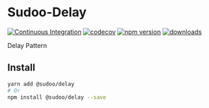 # Sudoo-Delay

[![Continuous Integration](https://github.com/SudoDotDog/Sudoo-Delay/actions/workflows/ci.yml/badge.svg)](https://github.com/SudoDotDog/Sudoo-Delay/actions/workflows/ci.yml)
[![codecov](https://codecov.io/gh/SudoDotDog/Sudoo-Delay/branch/main/graph/badge.svg)](https://codecov.io/gh/SudoDotDog/Sudoo-Delay)
[![npm version](https://badge.fury.io/js/%40sudoo%2Fdelay.svg)](https://www.npmjs.com/package/@sudoo/delay)
[![downloads](https://img.shields.io/npm/dm/@sudoo/delay.svg)](https://www.npmjs.com/package/@sudoo/delay)

Delay Pattern

## Install

```sh
yarn add @sudoo/delay
# Or
npm install @sudoo/delay --save
```
